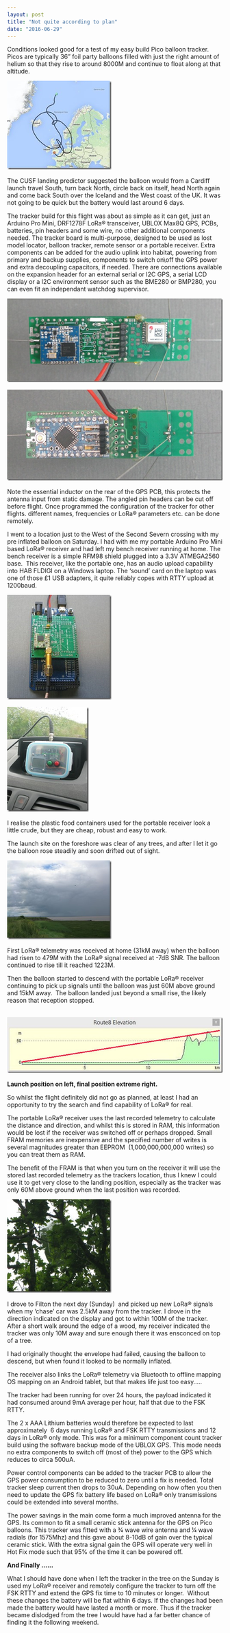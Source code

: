 ```yaml
---
layout: post
title: "Not quite according to plan"
date: "2016-06-29"
---
```


Conditions looked good for a test of my easy build Pico balloon tracker. Picos are typically 36” foil party balloons filled with just the right amount of helium so that they rise to around 8000M and continue to float along at that altitude. 

![CUSF Flight Prediction](/images/CUSF-Flight-Prediction_thumb.jpg "CUSF Flight Prediction")

The CUSF landing predictor suggested the balloon would from a Cardiff launch travel South, turn back North, circle back on itself, head North again and come back South over the Iceland and the West coast of the UK. It was not going to be quick but the battery would last around 6 days.
 

The tracker build for this flight was about as simple as it can get, just an Arduino Pro Mini, DRF1278F LoRa® transceiver, UBLOX Max8Q GPS, PCBs, batteries, pin headers and some wire, no other additional components needed. The tracker board is multi-purpose, designed to be used as lost model locator, balloon tracker, remote sensor or a portable receiver. Extra components can be added for the audio uplink into habitat, powering from primary and backup supplies, components to switch on\\off the GPS power and extra decoupling capacitors, if needed. There are connections available on the expansion header for an external serial or I2C GPS, a serial LCD display or a I2C environment sensor such as the BME280 or BMP280, you can even fit an independant watchdog supervisor.

![Tracker Front](/images/Tracker-Front_thumb.jpg "Tracker Front")

![Tracker Rear](/images/Tracker-Rear_thumb.jpg "Tracker Rear")

Note the essential inductor on the rear of the GPS PCB, this protects the antenna input from static damage. The angled pin headers can be cut off before flight. Once programmed the configuration of the tracker for other flights. different names, frequencies or LoRa® parameters etc. can be done remotely.

I went to a location just to the West of the Second Severn crossing with my pre inflated balloon on Saturday. I had with me my portable Arduino Pro Mini based LoRa® receiver and had left my bench receiver running at home. The bench receiver is a simple RFM98 shield plugged into a 3.3V ATMEGA2560 base.  This receiver, like the portable one, has an audio upload capability into HAB FLDIGI on a Windows laptop. The ‘sound’ card on the laptop was one of those £1 USB adapters, it quite reliably copes with RTTY upload at 1200baud.

![Bench Receiver](/images/Bench-Receiver_thumb.jpg "Bench Receiver")

![Portable Receiver](/images/Portable-Receiver_thumb.jpg "Portable Receiver")

I realise the plastic food containers used for the portable receiver look a little crude, but they are cheap, robust and easy to work.

The launch site on the foreshore was clear of any trees, and after I let it go the balloon rose steadily and soon drifted out of sight. 

![IMG_0250_Reduced](/images/IMG_0250_Reduced_thumb.jpg "IMG_0250_Reduced")

First LoRa® telemetry was received at home (31kM away) when the balloon had risen to 479M with the LoRa® signal received at -7dB SNR. The balloon continued to rise till it reached 1223M.

Then the balloon started to descend with the portable LoRa® receiver continuing to pick up signals until the balloon was just 60M above ground and 15kM away.  The balloon landed just beyond a small rise, the likely reason that reception stopped.

 
![Profile](/images/Profile_thumb.jpg "Profile")

**Launch position on left, final position extreme right.**

So whilst the flight definitely did not go as planned, at least I had an opportunity to try the search and find capability of LoRa® for real.

The portable LoRa® receiver uses the last recorded telemetry to calculate the distance and direction, and whilst this is stored in RAM, this information would be lost if the receiver was switched off or perhaps dropped. Small FRAM memories are inexpensive and the specified number of writes is several magnitudes greater than EEPROM  (1,000,000,000,000 writes) so you can treat them as RAM.

The benefit of the FRAM is that when you turn on the receiver it will use the stored last recorded telemetry as the trackers location, thus I knew I could use it to get very close to the landing position, especially as the tracker was only 60M above ground when the last position was recorded. 

![Lost Balloon](/images/Lost-Balloon_thumb.jpg "Lost Balloon")

I drove to Filton the next day (Sunday)  and picked up new LoRa® signals when my ‘chase’ car was 2.5kM away from the tracker. I drove in the direction indicated on the display and got to within 100M of the tracker. After a short walk around the edge of a wood, my receiver indicated the tracker was only 10M away and sure enough there it was ensconced on top of a tree.

I had originally thought the envelope had failed, causing the balloon to descend, but when found it looked to be normally inflated.

The receiver also links the LoRa® telemetry via Bluetooth to offline mapping OS mapping on an Android tablet, but that makes life just too easy…..

The tracker had been running for over 24 hours, the payload indicated it had consumed around 9mA average per hour, half that due to the FSK RTTY.

The 2 x AAA Lithium batteries would therefore be expected to last approximately  6 days running LoRa® and FSK RTTY transmissions and 12 days in LoRa® only mode. This was for a minimum component count tracker build using the software backup mode of the UBLOX GPS. This mode needs no extra components to switch off (most of the) power to the GPS which reduces to circa 500uA.

Power control components can be added to the tracker PCB to allow the GPS power consumption to be reduced to zero until a fix is needed. Total tracker sleep current then drops to 30uA. Depending on how often you then need to update the GPS fix battery life based on LoRa® only transmissions could be extended into several months.

The power savings in the main come form a much improved antenna for the GPS. Its common to fit a small ceramic stick antenna for the GPS on Pico balloons. This tracker was fitted with a ¾ wave wire antenna and ¼ wave radials (for 1575Mhz) and this gave about 8-10dB of gain over the typical ceramic stick. With the extra signal gain the GPS will operate very well in Hot Fix mode such that 95% of the time it can be powered off.

**And Finally ......**

What I should have done when I left the tracker in the tree on the Sunday is used my LoRa® receiver and remotely configure the tracker to turn off the FSK RTTY and extend the GPS fix time to 10 minutes or longer.  Without these changes the battery will be flat within 6 days. If the changes had been made the battery would have lasted a month or more. Thus if the tracker became dislodged from the tree I would have had a far better chance of finding it the following weekend.
